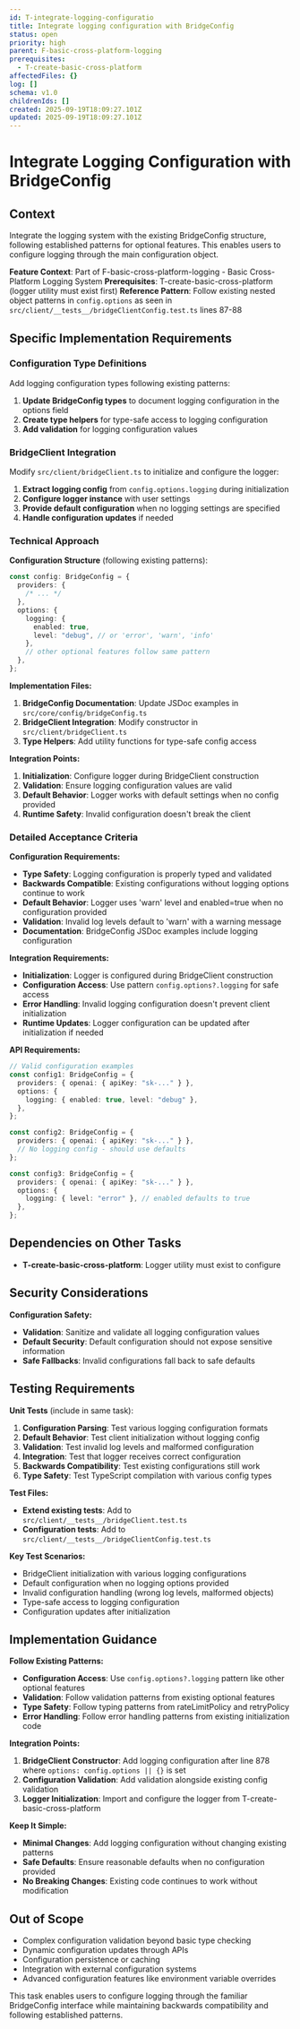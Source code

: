 ```yaml
---
id: T-integrate-logging-configuratio
title: Integrate logging configuration with BridgeConfig
status: open
priority: high
parent: F-basic-cross-platform-logging
prerequisites:
  - T-create-basic-cross-platform
affectedFiles: {}
log: []
schema: v1.0
childrenIds: []
created: 2025-09-19T18:09:27.101Z
updated: 2025-09-19T18:09:27.101Z
---
```


# Integrate Logging Configuration with BridgeConfig

## Context

Integrate the logging system with the existing BridgeConfig structure, following established patterns for optional features. This enables users to configure logging through the main configuration object.

**Feature Context**: Part of F-basic-cross-platform-logging - Basic Cross-Platform Logging System
**Prerequisites**: T-create-basic-cross-platform (logger utility must exist first)
**Reference Pattern**: Follow existing nested object patterns in `config.options` as seen in `src/client/__tests__/bridgeClientConfig.test.ts` lines 87-88

## Specific Implementation Requirements

### Configuration Type Definitions

Add logging configuration types following existing patterns:

1. **Update BridgeConfig types** to document logging configuration in the options field
2. **Create type helpers** for type-safe access to logging configuration
3. **Add validation** for logging configuration values

### BridgeClient Integration

Modify `src/client/bridgeClient.ts` to initialize and configure the logger:

1. **Extract logging config** from `config.options.logging` during initialization
2. **Configure logger instance** with user settings
3. **Provide default configuration** when no logging settings are specified
4. **Handle configuration updates** if needed

### Technical Approach

**Configuration Structure** (following existing patterns):

```typescript
const config: BridgeConfig = {
  providers: {
    /* ... */
  },
  options: {
    logging: {
      enabled: true,
      level: "debug", // or 'error', 'warn', 'info'
    },
    // other optional features follow same pattern
  },
};
```

**Implementation Files:**

1. **BridgeConfig Documentation**: Update JSDoc examples in `src/core/config/bridgeConfig.ts`
2. **BridgeClient Integration**: Modify constructor in `src/client/bridgeClient.ts`
3. **Type Helpers**: Add utility functions for type-safe config access

**Integration Points:**

1. **Initialization**: Configure logger during BridgeClient construction
2. **Validation**: Ensure logging configuration values are valid
3. **Default Behavior**: Logger works with default settings when no config provided
4. **Runtime Safety**: Invalid configuration doesn't break the client

### Detailed Acceptance Criteria

**Configuration Requirements:**

- **Type Safety**: Logging configuration is properly typed and validated
- **Backwards Compatible**: Existing configurations without logging options continue to work
- **Default Behavior**: Logger uses 'warn' level and enabled=true when no configuration provided
- **Validation**: Invalid log levels default to 'warn' with a warning message
- **Documentation**: BridgeConfig JSDoc examples include logging configuration

**Integration Requirements:**

- **Initialization**: Logger is configured during BridgeClient construction
- **Configuration Access**: Use pattern `config.options?.logging` for safe access
- **Error Handling**: Invalid logging configuration doesn't prevent client initialization
- **Runtime Updates**: Logger configuration can be updated after initialization if needed

**API Requirements:**

```typescript
// Valid configuration examples
const config1: BridgeConfig = {
  providers: { openai: { apiKey: "sk-..." } },
  options: {
    logging: { enabled: true, level: "debug" },
  },
};

const config2: BridgeConfig = {
  providers: { openai: { apiKey: "sk-..." } },
  // No logging config - should use defaults
};

const config3: BridgeConfig = {
  providers: { openai: { apiKey: "sk-..." } },
  options: {
    logging: { level: "error" }, // enabled defaults to true
  },
};
```

## Dependencies on Other Tasks

- **T-create-basic-cross-platform**: Logger utility must exist to configure

## Security Considerations

**Configuration Safety:**

- **Validation**: Sanitize and validate all logging configuration values
- **Default Security**: Default configuration should not expose sensitive information
- **Safe Fallbacks**: Invalid configurations fall back to safe defaults

## Testing Requirements

**Unit Tests** (include in same task):

1. **Configuration Parsing**: Test various logging configuration formats
2. **Default Behavior**: Test client initialization without logging config
3. **Validation**: Test invalid log levels and malformed configuration
4. **Integration**: Test that logger receives correct configuration
5. **Backwards Compatibility**: Test existing configurations still work
6. **Type Safety**: Test TypeScript compilation with various config types

**Test Files:**

- **Extend existing tests**: Add to `src/client/__tests__/bridgeClient.test.ts`
- **Configuration tests**: Add to `src/client/__tests__/bridgeClientConfig.test.ts`

**Key Test Scenarios:**

- BridgeClient initialization with various logging configurations
- Default configuration when no logging options provided
- Invalid configuration handling (wrong log levels, malformed objects)
- Type-safe access to logging configuration
- Configuration updates after initialization

## Implementation Guidance

**Follow Existing Patterns:**

- **Configuration Access**: Use `config.options?.logging` pattern like other optional features
- **Validation**: Follow validation patterns from existing optional features
- **Type Safety**: Follow typing patterns from rateLimitPolicy and retryPolicy
- **Error Handling**: Follow error handling patterns from existing initialization code

**Integration Points:**

1. **BridgeClient Constructor**: Add logging configuration after line 878 where `options: config.options || {}` is set
2. **Configuration Validation**: Add validation alongside existing config validation
3. **Logger Initialization**: Import and configure the logger from T-create-basic-cross-platform

**Keep It Simple:**

- **Minimal Changes**: Add logging configuration without changing existing patterns
- **Safe Defaults**: Ensure reasonable defaults when no configuration provided
- **No Breaking Changes**: Existing code continues to work without modification

## Out of Scope

- Complex configuration validation beyond basic type checking
- Dynamic configuration updates through APIs
- Configuration persistence or caching
- Integration with external configuration systems
- Advanced configuration features like environment variable overrides

This task enables users to configure logging through the familiar BridgeConfig interface while maintaining backwards compatibility and following established patterns.
